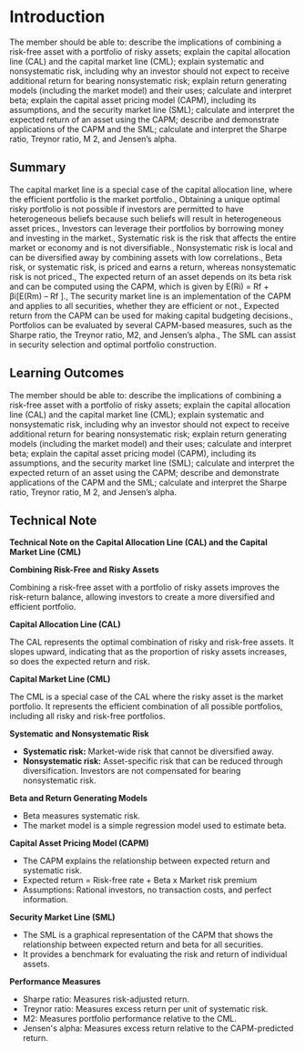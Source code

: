 # Introduction

The member should be able to: describe the implications of combining a risk-free asset with a portfolio of risky assets; explain the capital allocation line (CAL) and the capital market line (CML); explain systematic and nonsystematic risk, including why an investor should not expect to receive additional return for bearing nonsystematic risk; explain return generating models (including the market model) and their uses; calculate and interpret beta; explain the capital asset pricing model (CAPM), including its assumptions, and the security market line (SML); calculate and interpret the expected return of an asset using the CAPM; describe and demonstrate applications of the CAPM and the SML; calculate and interpret the Sharpe ratio, Treynor ratio, M 2, and Jensen’s alpha.

## Summary

The capital market line is a special case of the capital allocation line, where the efficient portfolio is the market portfolio., Obtaining a unique optimal risky portfolio is not possible if investors are permitted to have heterogeneous beliefs because such beliefs will result in heterogeneous asset prices., Investors can leverage their portfolios by borrowing money and investing in the market., Systematic risk is the risk that affects the entire market or economy and is not diversifiable., Nonsystematic risk is local and can be diversified away by combining assets with low correlations., Beta risk, or systematic risk, is priced and earns a return, whereas nonsystematic risk is not priced., The expected return of an asset depends on its beta risk and can be computed using the CAPM, which is given by E(Ri) = Rf + βi[E(Rm) – Rf ]., The security market line is an implementation of the CAPM and applies to all securities, whether they are efficient or not., Expected return from the CAPM can be used for making capital budgeting decisions., Portfolios can be evaluated by several CAPM-based measures, such as the Sharpe ratio, the Treynor ratio, M2, and Jensen’s alpha., The SML can assist in security selection and optimal portfolio construction.

## Learning Outcomes

The member should be able to: describe the implications of combining a risk-free asset with a portfolio of risky assets; explain the capital allocation line (CAL) and the capital market line (CML); explain systematic and nonsystematic risk, including why an investor should not expect to receive additional return for bearing nonsystematic risk; explain return generating models (including the market model) and their uses; calculate and interpret beta; explain the capital asset pricing model (CAPM), including its assumptions, and the security market line (SML); calculate and interpret the expected return of an asset using the CAPM; describe and demonstrate applications of the CAPM and the SML; calculate and interpret the Sharpe ratio, Treynor ratio, M 2, and Jensen’s alpha.

## Technical Note

**Technical Note on the Capital Allocation Line (CAL) and the Capital Market Line (CML)**

**Combining Risk-Free and Risky Assets**

Combining a risk-free asset with a portfolio of risky assets improves the risk-return balance, allowing investors to create a more diversified and efficient portfolio.

**Capital Allocation Line (CAL)**

The CAL represents the optimal combination of risky and risk-free assets. It slopes upward, indicating that as the proportion of risky assets increases, so does the expected return and risk.

**Capital Market Line (CML)**

The CML is a special case of the CAL where the risky asset is the market portfolio. It represents the efficient combination of all possible portfolios, including all risky and risk-free portfolios.

**Systematic and Nonsystematic Risk**

* **Systematic risk:** Market-wide risk that cannot be diversified away.
* **Nonsystematic risk:** Asset-specific risk that can be reduced through diversification. Investors are not compensated for bearing nonsystematic risk.

**Beta and Return Generating Models**

* Beta measures systematic risk.
* The market model is a simple regression model used to estimate beta.

**Capital Asset Pricing Model (CAPM)**

* The CAPM explains the relationship between expected return and systematic risk.
* Expected return = Risk-free rate + Beta x Market risk premium
* Assumptions: Rational investors, no transaction costs, and perfect information.

**Security Market Line (SML)**

* The SML is a graphical representation of the CAPM that shows the relationship between expected return and beta for all securities.
* It provides a benchmark for evaluating the risk and return of individual assets.

**Performance Measures**

* Sharpe ratio: Measures risk-adjusted return.
* Treynor ratio: Measures excess return per unit of systematic risk.
* M2: Measures portfolio performance relative to the CML.
* Jensen's alpha: Measures excess return relative to the CAPM-predicted return.